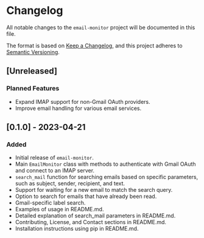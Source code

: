 # Changelog

All notable changes to the `email-monitor` project will be documented in this file.

The format is based on [Keep a Changelog](https://keepachangelog.com/en/1.0.0/), and this project adheres to [Semantic Versioning](https://semver.org/spec/v2.0.0.html).

## [Unreleased]

### Planned Features

- Expand IMAP support for non-Gmail OAuth providers.
- Improve email handling for various email services.

## [0.1.0] - 2023-04-21

### Added

- Initial release of `email-monitor`.
- Main `EmailMonitor` class with methods to authenticate with Gmail OAuth and connect to an IMAP server.
- `search_mail` function for searching emails based on specific parameters, such as subject, sender, recipient, and text.
- Support for waiting for a new email to match the search query.
- Option to search for emails that have already been read.
- Gmail-specific label search.
- Examples of usage in README.md.
- Detailed explanation of search_mail parameters in README.md.
- Contributing, License, and Contact sections in README.md.
- Installation instructions using pip in README.md.